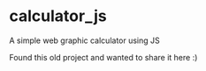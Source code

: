 # calculator_js
A simple web graphic calculator using JS

Found this old project and wanted to share it here :)
